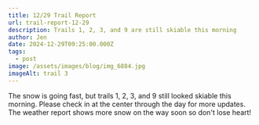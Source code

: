 ```yaml
---
title: 12/29 Trail Report
url: trail-report-12-29
description: Trails 1, 2, 3, and 9 are still skiable this morning
author: Jen
date: 2024-12-29T09:25:00.000Z
tags:
  - post
image: /assets/images/blog/img_6884.jpg
imageAlt: trail 3
---
```

The snow is going fast, but trails 1, 2, 3, and 9 still looked skiable this morning.  Please check in at the center through the day for more updates.  The weather report shows more snow on the way soon so don't lose heart!
